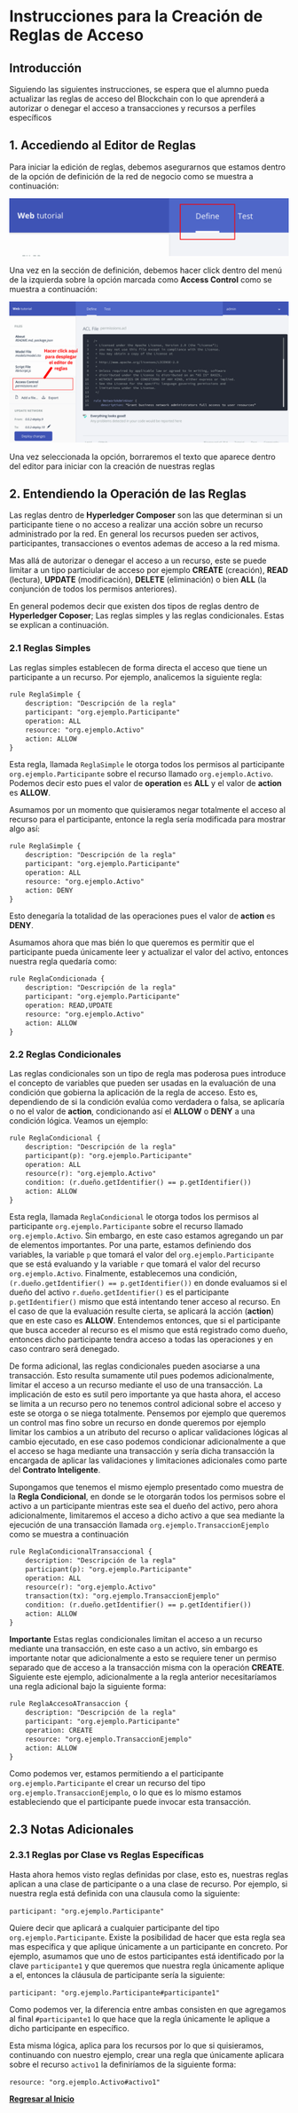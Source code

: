 # Instrucciones para la Creación de Reglas de Acceso
## Introducción
Siguiendo las siguientes instrucciones, se espera que el alumno pueda actualizar las reglas de acceso del Blockchain con lo que aprenderá a autorizar o denegar el acceso a transacciones y recursos a perfiles específicos

## 1. Accediendo al Editor de Reglas
Para iniciar la edición de reglas, debemos asegurarnos que estamos dentro de la opción de definición de la red de negocio como se muestra a continuación:

![Imagen 013](images/013.png)

Una vez en la sección de definición, debemos hacer click dentro del menú de la izquierda sobre la opción marcada como __Access Control__ como se muestra a continuación:

![Imagen 014](images/014.png)

Una vez seleccionada la opción, borraremos el texto que aparece dentro del editor para iniciar con la creación de nuestras reglas

## 2. Entendiendo la Operación de las Reglas
Las reglas dentro de __Hyperledger Composer__ son las que determinan si un participante tiene o no acceso a realizar una acción sobre un recurso administrado por la red. En general los recursos pueden ser activos, participantes, transacciones o eventos ademas de acceso a la red misma.

Mas allá de autorizar o denegar el acceso a un recurso, este se puede limitar a un tipo particiular de acceso por ejemplo __CREATE__ (creación), __READ__ (lectura), __UPDATE__ (modificación), __DELETE__ (eliminación) o bien __ALL__ (la conjunción de todos los permisos anteriores). 

En general podemos decir que existen dos tipos de reglas dentro de __Hyperledger Coposer__; Las reglas simples y las reglas condicionales. Estas se explican a continuación.

### 2.1 Reglas Simples
Las reglas simples establecen de forma directa el acceso que tiene un participante a un recurso. Por ejemplo, analicemos la siguiente regla:

```
rule ReglaSimple {
    description: "Descripción de la regla"
    participant: "org.ejemplo.Participante"
    operation: ALL
    resource: "org.ejemplo.Activo"
    action: ALLOW
}
```
Esta regla, llamada `ReglaSimple` le otorga todos los permisos al participante `org.ejemplo.Participante` sobre el recurso llamado `org.ejemplo.Activo`. Podemos decir esto pues el valor de __operation__ es __ALL__ y el valor de __action__ es __ALLOW__. 

Asumamos por un momento que quisieramos negar totalmente el acceso al recurso para el participante, entonce la regla sería modificada para mostrar algo así:

```
rule ReglaSimple {
    description: "Descripción de la regla"
    participant: "org.ejemplo.Participante"
    operation: ALL
    resource: "org.ejemplo.Activo"
    action: DENY
}
```
Esto denegaría la totalidad de las operaciones pues el valor de __action__ es __DENY__.

Asumamos ahora que mas bién lo que queremos es permitir que el participante pueda únicamente leer y actualizar el valor del activo, entonces nuestra regla quedaría como:

```
rule ReglaCondicionada {
    description: "Descripción de la regla"
    participant: "org.ejemplo.Participante"
    operation: READ,UPDATE
    resource: "org.ejemplo.Activo"
    action: ALLOW
}
```
### 2.2 Reglas Condicionales
Las reglas condicionales son un tipo de regla mas poderosa pues introduce el concepto de variables que pueden ser usadas en la evaluación de una condición que gobierna la aplicación de la regla de acceso. Esto es, dependiendo de si la condición evalúa como verdadera o falsa, se aplicaría o no el valor de __action__, condicionando así el __ALLOW__ o __DENY__ a una condición lógica. Veamos un ejemplo:

```
rule ReglaCondicional {
    description: "Descripción de la regla"
    participant(p): "org.ejemplo.Participante"
    operation: ALL
    resource(r): "org.ejemplo.Activo"
    condition: (r.dueño.getIdentifier() == p.getIdentifier())
    action: ALLOW
}
```
Esta regla, llamada `ReglaCondicional` le otorga todos los permisos al participante `org.ejemplo.Participante` sobre el recurso llamado `org.ejemplo.Activo`. Sin embargo, en este caso estamos agregando un par de elementos importantes. Por una parte, estamos definiendo dos variables, la variable `p` que tomará el valor del `org.ejemplo.Participante` que se está evaluando y la variable `r` que tomará el valor del recurso `org.ejemplo.Activo`. Finalmente, establecemos una condición, `(r.dueño.getIdentifier() == p.getIdentifier())` en donde evaluamos si el dueño del activo `r.dueño.getIdentifier()` es el participante `p.getIdentifier()` mismo que está intentando tener acceso al recurso. En el caso de que la evaluación resulte cierta, se aplicará la acción (__action__) que en este caso es __ALLOW__. Entendemos entonces, que si el participante que busca acceder al recurso es el mismo que está registrado como dueño, entonces dicho participante tendra acceso a todas las operaciones y en caso contraro será denegado.

De forma adicional, las reglas condicionales pueden asociarse a una transacción. Esto resulta sumamente util pues podemos adicionalmente, limitar el acceso a un recurso mediante el uso de una transacción. La implicación de esto es sutil pero importante ya que hasta ahora, el acceso se limita a un recurso pero no tenemos control adicional sobre el acceso y este se otorga o se niega totalmente. Pensemos por ejemplo que queremos un control mas fino sobre un recurso en donde queremos por ejemplo limitar los cambios a un atributo del recurso o aplicar validaciones lógicas al cambio ejecutado, en ese caso podemos condicionar adicionalmente a que el acceso se haga mediante una transacción y sería dicha transacción la encargada de aplicar las validaciones y limitaciones adicionales como parte del __Contrato Inteligente__. 

Supongamos que tenemos el mismo ejemplo presentado como muestra de la __Regla Condicional__, en donde se le otorgarán todos los permisos sobre el activo a un participante mientras este sea el dueño del activo, pero ahora adicionalmente, limitaremos el acceso a dicho activo a que sea mediante la ejecución de una transacción llamada `org.ejemplo.TransaccionEjemplo` como se muestra a continuación

```
rule ReglaCondicionalTransaccional {
    description: "Descripción de la regla"
    participant(p): "org.ejemplo.Participante"
    operation: ALL
    resource(r): "org.ejemplo.Activo"
    transaction(tx): "org.ejemplo.TransaccionEjemplo"
    condition: (r.dueño.getIdentifier() == p.getIdentifier())
    action: ALLOW
}
```
__Importante__ Estas reglas condicionales limitan el acceso a un recurso mediante una transacción, en este caso a un activo, sin embargo es importante notar que adicionalmente a esto se requiere tener un permiso separado que de acceso a la transacción misma con la operación __CREATE__. Siguiente este ejemplo, adicionalmente a la regla anterior necesitaríamos una regla adicional bajo la siguiente forma:

```
rule ReglaAccesoATransaccion {
    description: "Descripción de la regla"
    participant: "org.ejemplo.Participante"
    operation: CREATE
    resource: "org.ejemplo.TransaccionEjemplo"
    action: ALLOW
}
```
Como podemos ver, estamos permitiendo a el participante `org.ejemplo.Participante` el crear un recurso del tipo `org.ejemplo.TransaccionEjemplo`, o lo que es lo mismo estamos estableciendo que el participante puede invocar esta transacción.

## 2.3 Notas Adicionales

### 2.3.1 Reglas por Clase vs Reglas Específicas

Hasta ahora hemos visto reglas definidas por clase, esto es, nuestras reglas aplican a una clase de participante o a una clase de recurso. Por ejemplo, si nuestra regla está definida con una clausula como la siguiente:

`participant: "org.ejemplo.Participante"`

Quiere decir que aplicará a cualquier participante del tipo `org.ejemplo.Participante`. Existe la posibilidad de hacer que esta regla sea mas específica y que aplique únicamente a un participante en concreto. Por ejemplo, asumamos que uno de estos participantes está identificado por la clave `participante1` y que queremos que nuestra regla únicamente aplique a el, entonces la cláusula de participante sería la siguiente:

`participant: "org.ejemplo.Participante#participante1"`

Como podemos ver, la diferencia entre ambas consisten en que agregamos al final `#participante1` lo que hace que la regla únicamente le aplique a dicho participante en específico.

Esta misma lógica, aplica para los recursos por lo que si quisieramos, continuando con nuestro ejemplo, crear una regla que únicamente aplicara sobre el recurso `activo1` la definiríamos de la siguiente forma:

`resource: "org.ejemplo.Activo#activo1"`


[__Regresar al Inicio__](README.md)